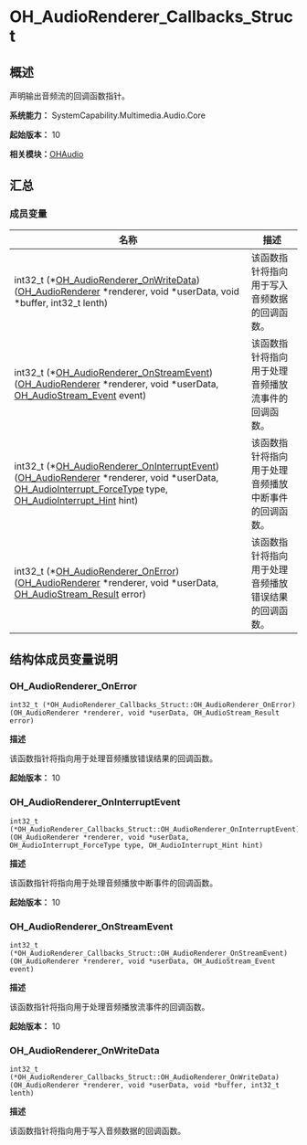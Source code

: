 # OH_AudioRenderer_Callbacks_Struct


## 概述

声明输出音频流的回调函数指针。

**系统能力：** SystemCapability.Multimedia.Audio.Core

**起始版本：** 10

**相关模块：**[OHAudio](_o_h_audio.md)


## 汇总


### 成员变量

| 名称                                                                                                                                                                                                                                                                                                                | 描述 | 
|-------------------------------------------------------------------------------------------------------------------------------------------------------------------------------------------------------------------------------------------------------------------------------------------------------------------| -------- |
| int32_t (\*[OH_AudioRenderer_OnWriteData](#oh_audiorenderer_onwritedata))([OH_AudioRenderer](_o_h_audio.md#oh_audiorenderer) \*renderer, void \*userData, void \*buffer, int32_t lenth)                                                                                                                           | 该函数指针将指向用于写入音频数据的回调函数。 | 
| int32_t (\*[OH_AudioRenderer_OnStreamEvent](#oh_audiorenderer_onstreamevent))([OH_AudioRenderer](_o_h_audio.md#oh_audiorenderer) \*renderer, void \*userData, [OH_AudioStream_Event](_o_h_audio.md#oh_audiostream_event) event)                                                                                   | 该函数指针将指向用于处理音频播放流事件的回调函数。 | 
| int32_t (\*[OH_AudioRenderer_OnInterruptEvent](#oh_audiorenderer_oninterruptevent))([OH_AudioRenderer](_o_h_audio.md#oh_audiorenderer) \*renderer, void \*userData, [OH_AudioInterrupt_ForceType](_o_h_audio.md#oh_audiointerrupt_forcetype) type, [OH_AudioInterrupt_Hint](_o_h_audio.md#oh_audiointerrupt_hint) hint) | 该函数指针将指向用于处理音频播放中断事件的回调函数。 | 
| int32_t (\*[OH_AudioRenderer_OnError](#oh_audiorenderer_onerror))([OH_AudioRenderer](_o_h_audio.md#oh_audiorenderer) \*renderer, void \*userData, [OH_AudioStream_Result](_o_h_audio.md#oh_audiostream_result) error)                                                                                             | 该函数指针将指向用于处理音频播放错误结果的回调函数。 | 


## 结构体成员变量说明


### OH_AudioRenderer_OnError

```
int32_t (*OH_AudioRenderer_Callbacks_Struct::OH_AudioRenderer_OnError)(OH_AudioRenderer *renderer, void *userData, OH_AudioStream_Result error)
```

**描述**

该函数指针将指向用于处理音频播放错误结果的回调函数。

**起始版本：** 10


### OH_AudioRenderer_OnInterruptEvent

```
int32_t (*OH_AudioRenderer_Callbacks_Struct::OH_AudioRenderer_OnInterruptEvent)(OH_AudioRenderer *renderer, void *userData, OH_AudioInterrupt_ForceType type, OH_AudioInterrupt_Hint hint)
```

**描述**

该函数指针将指向用于处理音频播放中断事件的回调函数。

**起始版本：** 10


### OH_AudioRenderer_OnStreamEvent

```
int32_t (*OH_AudioRenderer_Callbacks_Struct::OH_AudioRenderer_OnStreamEvent)(OH_AudioRenderer *renderer, void *userData, OH_AudioStream_Event event)
```

**描述**

该函数指针将指向用于处理音频播放流事件的回调函数。

**起始版本：** 10


### OH_AudioRenderer_OnWriteData

```
int32_t (*OH_AudioRenderer_Callbacks_Struct::OH_AudioRenderer_OnWriteData)(OH_AudioRenderer *renderer, void *userData, void *buffer, int32_t lenth)
```

**描述**

该函数指针将指向用于写入音频数据的回调函数。
